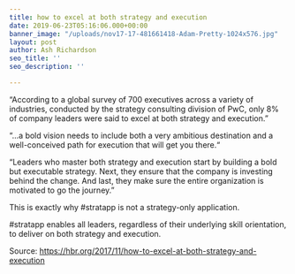 ```yaml
---
title: how to excel at both strategy and execution
date: 2019-06-23T05:16:06.000+00:00
banner_image: "/uploads/nov17-17-481661418-Adam-Pretty-1024x576.jpg"
layout: post
author: Ash Richardson
seo_title: ''
seo_description: ''

---
```

“According to a global survey of 700 executives across a variety of industries, conducted by the strategy consulting division of PwC, only 8% of company leaders were said to excel at both strategy and execution.”

“...a bold vision needs to include both a very ambitious destination and a well-conceived path for execution that will get you there.“

“Leaders who master both strategy and execution start by building a bold but executable strategy. Next, they ensure that the company is investing behind the change. And last, they make sure the entire organization is motivated to go the journey.”

This is exactly why #stratapp is not a strategy-only application.

\#stratapp enables all leaders, regardless of their underlying skill orientation, to deliver on both strategy and execution.

Source: https://hbr.org/2017/11/how-to-excel-at-both-strategy-and-execution